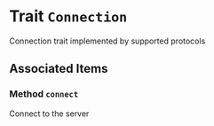 # Trait `Connection`

Connection trait implemented by supported protocols

## Associated Items

### Method `connect`

Connect to the server

